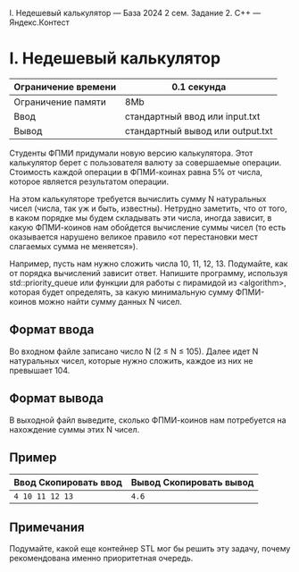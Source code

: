 I. Недешевый калькулятор — База 2024 2 сем. Задание 2. C++ — Яндекс.Контест

# I. Недешевый калькулятор

| Ограничение времени | 0.1 секунда |
| --- | --- |
| Ограничение памяти | 8Mb |
| Ввод | стандартный ввод или input.txt |
| Вывод | стандартный вывод или output.txt |

Студенты ФПМИ придумали новую версию калькулятора. Этот калькулятор берет с пользователя валюту за совершаемые операции. Стоимость
каждой операции в ФПМИ-коинах равна 5% от числа, которое является результатом операции.

На этом калькуляторе требуется вычислить сумму N натуральных чисел (числа, так уж и быть, известны). Нетрудно заметить, что от того, в каком порядке мы будем складывать эти
числа, иногда зависит, в какую ФПМИ-коинов нам обойдется вычисление суммы чисел (то есть оказывается нарушено великое правило «от перестановки мест слагаемых сумма не меняется»).

Например, пусть нам нужно сложить числа 10, 11, 12, 13. Подумайте, как от порядка вычислений зависит ответ. Напишите программу, используя std::priority_queue или функции для работы с пирамидой из \<algorithm>, которая будет определять, за какую минимальную сумму ФПМИ-коинов можно найти сумму данных N чисел.

## Формат ввода

Во входном файле записано число N (2 ≤ N ≤ 105). Далее идет N натуральных чисел, которые нужно сложить, каждое из них не превышает 104.

## Формат вывода

В выходной файл выведите, сколько ФПМИ-коинов нам потребуется на нахождение суммы этих N чисел.

## Пример

| Ввод Скопировать ввод | Вывод Скопировать вывод |
| --- | --- |
| `4 10 11 12 13 ` | `4.6 ` |

## Примечания

Подумайте, какой еще контейнер STL мог бы решить эту задачу, почему рекомендована именно приоритетная очередь.
